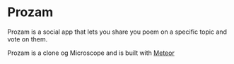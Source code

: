 # Prozam

Prozam is a social app that lets you share you poem on a specific topic and vote on them.

Prozam is a clone og Microscope and is built with [Meteor](http://meteor.com) 


